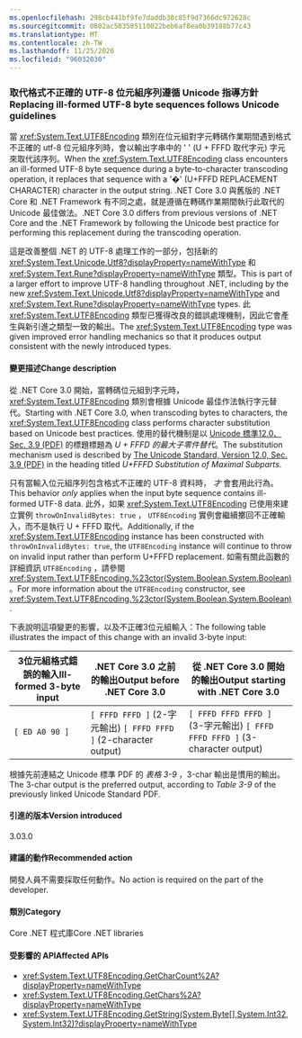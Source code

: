```yaml
---
ms.openlocfilehash: 298cb441bf9fe7daddb30c85f9d7366dc972628c
ms.sourcegitcommit: 0802ac583585110022beb6af8ea0b39188b77c43
ms.translationtype: MT
ms.contentlocale: zh-TW
ms.lasthandoff: 11/25/2020
ms.locfileid: "96032030"
---
```

### <a name="replacing-ill-formed-utf-8-byte-sequences-follows-unicode-guidelines"></a><span data-ttu-id="a86b1-101">取代格式不正確的 UTF-8 位元組序列遵循 Unicode 指導方針</span><span class="sxs-lookup"><span data-stu-id="a86b1-101">Replacing ill-formed UTF-8 byte sequences follows Unicode guidelines</span></span>

<span data-ttu-id="a86b1-102">當 <xref:System.Text.UTF8Encoding> 類別在位元組對字元轉碼作業期間遇到格式不正確的 utf-8 位元組序列時，會以輸出字串中的 ' ' (U + FFFD 取代字元) 字元來取代該序列。</span><span class="sxs-lookup"><span data-stu-id="a86b1-102">When the <xref:System.Text.UTF8Encoding> class encounters an ill-formed UTF-8 byte sequence during a byte-to-character transcoding operation, it replaces that sequence with a '�' (U+FFFD REPLACEMENT CHARACTER) character in the output string.</span></span> <span data-ttu-id="a86b1-103">.NET Core 3.0 與舊版的 .NET Core 和 .NET Framework 有不同之處，就是遵循在轉碼作業期間執行此取代的 Unicode 最佳做法。</span><span class="sxs-lookup"><span data-stu-id="a86b1-103">.NET Core 3.0 differs from previous versions of .NET Core and the .NET Framework by following the Unicode best practice for performing this replacement during the transcoding operation.</span></span>

<span data-ttu-id="a86b1-104">這是改善整個 .NET 的 UTF-8 處理工作的一部分，包括新的 <xref:System.Text.Unicode.Utf8?displayProperty=nameWithType> 和 <xref:System.Text.Rune?displayProperty=nameWithType> 類型。</span><span class="sxs-lookup"><span data-stu-id="a86b1-104">This is part of a larger effort to improve UTF-8 handling throughout .NET, including by the new <xref:System.Text.Unicode.Utf8?displayProperty=nameWithType> and <xref:System.Text.Rune?displayProperty=nameWithType> types.</span></span> <span data-ttu-id="a86b1-105">此 <xref:System.Text.UTF8Encoding> 類型已獲得改良的錯誤處理機制，因此它會產生與新引進之類型一致的輸出。</span><span class="sxs-lookup"><span data-stu-id="a86b1-105">The <xref:System.Text.UTF8Encoding> type was given improved error handling mechanics so that it produces output consistent with the newly introduced types.</span></span>

#### <a name="change-description"></a><span data-ttu-id="a86b1-106">變更描述</span><span class="sxs-lookup"><span data-stu-id="a86b1-106">Change description</span></span>

<span data-ttu-id="a86b1-107">從 .NET Core 3.0 開始，當轉碼位元組到字元時， <xref:System.Text.UTF8Encoding> 類別會根據 Unicode 最佳作法執行字元替代。</span><span class="sxs-lookup"><span data-stu-id="a86b1-107">Starting with .NET Core 3.0, when transcoding bytes to characters, the <xref:System.Text.UTF8Encoding> class performs character substitution based on Unicode best practices.</span></span> <span data-ttu-id="a86b1-108">使用的替代機制是以 [Unicode 標準12.0、Sec. 3.9 (PDF)](https://www.unicode.org/versions/Unicode12.0.0/ch03.pdf) 的標題標題為 _U + FFFD 的最大子零件替代_。</span><span class="sxs-lookup"><span data-stu-id="a86b1-108">The substitution mechanism used is described by [The Unicode Standard, Version 12.0, Sec. 3.9 (PDF)](https://www.unicode.org/versions/Unicode12.0.0/ch03.pdf) in the heading titled _U+FFFD Substitution of Maximal Subparts_.</span></span>

<span data-ttu-id="a86b1-109">只有當輸入位元組序列包含格式不正確的 UTF-8 資料時， _才_ 會套用此行為。</span><span class="sxs-lookup"><span data-stu-id="a86b1-109">This behavior _only_ applies when the input byte sequence contains ill-formed UTF-8 data.</span></span> <span data-ttu-id="a86b1-110">此外，如果 <xref:System.Text.UTF8Encoding> 已使用來建立實例 `throwOnInvalidBytes: true` ， `UTF8Encoding` 實例會繼續擲回不正確輸入，而不是執行 U + FFFD 取代。</span><span class="sxs-lookup"><span data-stu-id="a86b1-110">Additionally, if the <xref:System.Text.UTF8Encoding> instance has been constructed with `throwOnInvalidBytes: true`, the `UTF8Encoding` instance will continue to throw on invalid input rather than perform U+FFFD replacement.</span></span> <span data-ttu-id="a86b1-111">如需有關此函數的詳細資訊 `UTF8Encoding` ，請參閱 <xref:System.Text.UTF8Encoding.%23ctor(System.Boolean,System.Boolean)> 。</span><span class="sxs-lookup"><span data-stu-id="a86b1-111">For more information about the `UTF8Encoding` constructor, see <xref:System.Text.UTF8Encoding.%23ctor(System.Boolean,System.Boolean)>.</span></span>

<span data-ttu-id="a86b1-112">下表說明這項變更的影響，以及不正確3位元組輸入：</span><span class="sxs-lookup"><span data-stu-id="a86b1-112">The following table illustrates the impact of this change with an invalid 3-byte input:</span></span>

| <span data-ttu-id="a86b1-113">3位元組格式錯誤的輸入</span><span class="sxs-lookup"><span data-stu-id="a86b1-113">Ill-formed 3-byte input</span></span> | <span data-ttu-id="a86b1-114">.NET Core 3.0 之前的輸出</span><span class="sxs-lookup"><span data-stu-id="a86b1-114">Output before .NET Core 3.0</span></span>          | <span data-ttu-id="a86b1-115">從 .NET Core 3.0 開始的輸出</span><span class="sxs-lookup"><span data-stu-id="a86b1-115">Output starting with .NET Core 3.0</span></span>        |
|-------------------------|--------------------------------------|-------------------------------------------|
| `[ ED A0 90 ]`          | <span data-ttu-id="a86b1-116">`[ FFFD FFFD ]` (2-字元輸出) </span><span class="sxs-lookup"><span data-stu-id="a86b1-116">`[ FFFD FFFD ]` (2-character output)</span></span> | <span data-ttu-id="a86b1-117">`[ FFFD FFFD FFFD ]` (3-字元輸出) </span><span class="sxs-lookup"><span data-stu-id="a86b1-117">`[ FFFD FFFD FFFD ]` (3-character output)</span></span> |

<span data-ttu-id="a86b1-118">根據先前連結之 Unicode 標準 PDF 的 _表格 3-9_ ，3-char 輸出是慣用的輸出。</span><span class="sxs-lookup"><span data-stu-id="a86b1-118">The 3-char output is the preferred output, according to _Table 3-9_ of the previously linked Unicode Standard PDF.</span></span>

#### <a name="version-introduced"></a><span data-ttu-id="a86b1-119">引進的版本</span><span class="sxs-lookup"><span data-stu-id="a86b1-119">Version introduced</span></span>

<span data-ttu-id="a86b1-120">3.0</span><span class="sxs-lookup"><span data-stu-id="a86b1-120">3.0</span></span>

#### <a name="recommended-action"></a><span data-ttu-id="a86b1-121">建議的動作</span><span class="sxs-lookup"><span data-stu-id="a86b1-121">Recommended action</span></span>

<span data-ttu-id="a86b1-122">開發人員不需要採取任何動作。</span><span class="sxs-lookup"><span data-stu-id="a86b1-122">No action is required on the part of the developer.</span></span>

#### <a name="category"></a><span data-ttu-id="a86b1-123">類別</span><span class="sxs-lookup"><span data-stu-id="a86b1-123">Category</span></span>

<span data-ttu-id="a86b1-124">Core .NET 程式庫</span><span class="sxs-lookup"><span data-stu-id="a86b1-124">Core .NET libraries</span></span>

#### <a name="affected-apis"></a><span data-ttu-id="a86b1-125">受影響的 API</span><span class="sxs-lookup"><span data-stu-id="a86b1-125">Affected APIs</span></span>

- <xref:System.Text.UTF8Encoding.GetCharCount%2A?displayProperty=nameWithType>
- <xref:System.Text.UTF8Encoding.GetChars%2A?displayProperty=nameWithType>
- <xref:System.Text.UTF8Encoding.GetString(System.Byte[],System.Int32,System.Int32)?displayProperty=nameWithType>

<!--

#### Affected APIs

- `Overload:System.Text.UTF8Encoding.GetCharCount`
- `Overload:System.Text.UTF8Encoding.GetChars`
- `M:System.Text.UTF8Encoding.GetString(System.Byte[],System.Int32,System.Int32)`

-->
